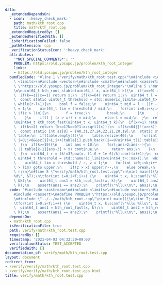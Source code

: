 ```yaml
---
data:
  _extendedDependsOn:
  - icon: ':heavy_check_mark:'
    path: math/kth_root.cpp
    title: math/kth_root.cpp
  _extendedRequiredBy: []
  _extendedVerifiedWith: []
  _isVerificationFailed: false
  _pathExtension: cpp
  _verificationStatusIcon: ':heavy_check_mark:'
  attributes:
    '*NOT_SPECIAL_COMMENTS*': ''
    PROBLEM: https://old.yosupo.jp/problem/kth_root_integer
    links:
    - https://old.yosupo.jp/problem/kth_root_integer
  bundledCode: "#line 1 \"verify/math/kth_root.test.cpp\"\n#include <iostream>\n#include\
    \ <limits>\n#include <vector>\n#include <cmath>\n#include <cassert>\n#define PROBLEM\
    \ \"https://old.yosupo.jp/problem/kth_root_integer\"\n#line 5 \"math/kth_root.cpp\"\
    \n\nuint64_t kth_root_stable(uint64_t x, uint64_t k){\n  if(x==0) return 0;\n\
    \  if(k==1||x==1) return x;\n  if(k>=64) return 1;\n  uint64_t l = 1, r = x;\n\
    \  const static uint64_t threshold = std::numeric_limits<uint64_t>::max();\n \
    \ while(r-l>1){\n    bool f = false;\n    uint64_t mid = l + ((r - l) >> 1), z\
    \ = 1;\n    uint64_t lim = threshold / mid;\n    for(int i=0;i<k;i++){\n     \
    \ if(z > lim){\n        f = true;\n        break;\n      }\n      z *= mid;\n\
    \    }\n    if(f | (z > x)) r = mid;\n    else l = mid;\n  }\n  return l;\n}\n\
    \nuint64_t kth_root_fast(uint64_t x, uint64_t k){\n  if(x<=1) return (k==0?1:x);\n\
    \  if(k<=2) return (k<=1?k==0?1:x:sqrtl(x));\n  if(k>=64||!(x>>k)) return 1;\n\
    \  const static int sz[8] = {40,31,27,24,22,21,20,19};\n  static std::vector<std::vector<uint64_t>>\
    \ table;\n  if(table.empty()){\n    table.resize(40);\n    for(int i=0;i<40;i++)for(uint64_t\
    \ j=0;j<8&&sz[j]>i;j++)table[i].push_back((i==0?uint64_t(1):table[i-1][j])*(j+3));\n\
    \  }\n  if(k>=19){\n    int ans = 10;\n    for(;ans>2;ans--){\n      if(sz[ans-3]<k\
    \ || table[k-1][ans-3] > x) continue;\n      return ans;\n    }\n    return 2;\n\
    \  }\n  uint64_t r = (k!=3?pow(x, (1.0 + 1e-6)/k):cbrt(x)+1);\n  const static\
    \ uint64_t threshold = std::numeric_limits<uint64_t>::max();\n  while(true){\n\
    \    uint64_t lim = threshold / r, z = 1;\n    for(int i=0;i<k;i++, z*=r) if(z\
    \ > lim) goto upper;\n    if(z > x) upper:r--;\n    else break;\n  }\n  return\
    \ r;\n}\n#line 8 \"verify/math/kth_root.test.cpp\"\n\nint main(){\n\tint T;scanf(\"\
    %d\", &T);\n\tfor(int i=0;i<T;i++) {\n    uint64_t x, k;scanf(\"%llu %llu\", &x,\
    \ &k);\n    uint64_t ans1 = kth_root_fast(x, k);\n    uint64_t ans2 = kth_root_stable(x,\
    \ k);\n    assert(ans1 == ans2);\n    printf(\"%llu\\n\", ans1);\n  }\n}\n"
  code: "#include <iostream>\n#include <limits>\n#include <vector>\n#include <cmath>\n\
    #include <cassert>\n#define PROBLEM \"https://old.yosupo.jp/problem/kth_root_integer\"\
    \n#include \"../../math/kth_root.cpp\"\n\nint main(){\n\tint T;scanf(\"%d\", &T);\n\
    \tfor(int i=0;i<T;i++) {\n    uint64_t x, k;scanf(\"%llu %llu\", &x, &k);\n  \
    \  uint64_t ans1 = kth_root_fast(x, k);\n    uint64_t ans2 = kth_root_stable(x,\
    \ k);\n    assert(ans1 == ans2);\n    printf(\"%llu\\n\", ans1);\n  }\n}\n"
  dependsOn:
  - math/kth_root.cpp
  isVerificationFile: true
  path: verify/math/kth_root.test.cpp
  requiredBy: []
  timestamp: '2021-04-03 04:32:30+09:00'
  verificationStatus: TEST_ACCEPTED
  verifiedWith: []
documentation_of: verify/math/kth_root.test.cpp
layout: document
redirect_from:
- /verify/verify/math/kth_root.test.cpp
- /verify/verify/math/kth_root.test.cpp.html
title: verify/math/kth_root.test.cpp
---
```

